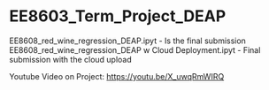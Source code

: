 # EE8603_Term_Project_DEAP

EE8608_red_wine_regression_DEAP.ipyt - Is the final submission
EE8608_red_wine_regression_DEAP w Cloud Deployment.ipyt - Final submission with the cloud upload

Youtube Video on Project:
https://youtu.be/X_uwqRmWIRQ

